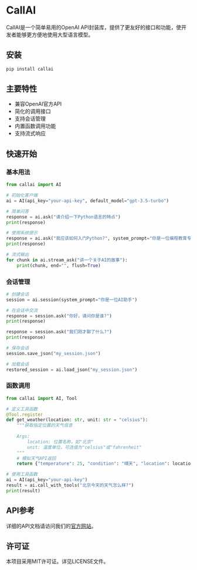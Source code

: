 # CallAI

CallAI是一个简单易用的OpenAI API封装库，提供了更友好的接口和功能，使开发者能够更方便地使用大型语言模型。

## 安装

```bash
pip install callai
```

## 主要特性

- 兼容OpenAI官方API
- 简化的调用接口
- 支持会话管理
- 内置函数调用功能
- 支持流式响应

## 快速开始

### 基本用法

```python
from callai import AI

# 初始化客户端
ai = AI(api_key="your-api-key", default_model="gpt-3.5-turbo")

# 简单问答
response = ai.ask("请介绍一下Python语言的特点")
print(response)

# 使用系统提示
response = ai.ask("我应该如何入门Python?", system_prompt="你是一位编程教育专家")
print(response)

# 流式输出
for chunk in ai.stream_ask("讲一个关于AI的故事"):
    print(chunk, end="", flush=True)
```

### 会话管理

```python
# 创建会话
session = ai.session(system_prompt="你是一位AI助手")

# 在会话中交流
response = session.ask("你好，请问你是谁?")
print(response)

response = session.ask("我们刚才聊了什么?")
print(response)

# 保存会话
session.save_json("my_session.json")

# 加载会话
restored_session = ai.load_json("my_session.json")
```

### 函数调用

```python
from callai import AI, Tool

# 定义工具函数
@Tool.register
def get_weather(location: str, unit: str = "celsius"):
    """获取指定位置的天气信息
    
    Args:
        location: 位置名称，如"北京"
        unit: 温度单位，可选值为"celsius"或"fahrenheit"
    """
    # 模拟天气API返回
    return {"temperature": 25, "condition": "晴天", "location": location, "unit": unit}

# 使用工具函数
ai = AI(api_key="your-api-key")
result = ai.call_with_tools("北京今天的天气怎么样?")
print(result)
```

## API参考

详细的API文档请访问我们的[官方网站](https://github.com/aixiasang/callai)。

## 许可证

本项目采用MIT许可证。详见LICENSE文件。 